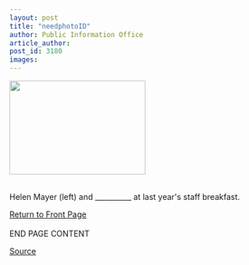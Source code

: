 ```yaml
---
layout: post
title: "needphotoID"
author: Public Information Office
article_author: 
post_id: 3180
images:
---
```


<p>
  <img align="bottom" border="0" height="166" src="../art/staff.breakfast.jpg" width="240" alt="">
</p>
<p>
  <a href="#New"><i><br></i></a>Helen Mayer (left) and __________ at last year's staff breakfast.
</p>
<p>
  <a href="../../index.html">Return to Front Page<br></a><br>
  END PAGE CONTENT
</p>
<p><a href="http://www1.ucsc.edu/currents/01-02/05-20/needphotoID.html" title="Permalink to needphotoID">Source</a></p>

